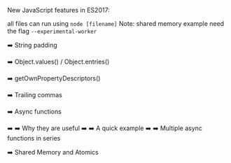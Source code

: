 New JavaScript features in ES2017:

all files can run using
`node [filename]`
Note: shared memory example need the flag `--experimental-worker`

➡️ String padding

➡️ Object.values() /️ Object.entries()

➡️ getOwnPropertyDescriptors()

➡️ Trailing commas

➡️ Async functions

➡️ ➡️ Why they are useful
➡️ ➡️ A quick example
➡️ ➡️ Multiple async functions in series

➡️ Shared Memory and Atomics
